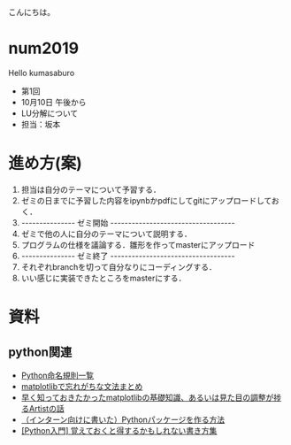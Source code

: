 こんにちは。


# num2019

Hello kumasaburo

* 第1回
* 10月10日 午後から
* LU分解について
* 担当：坂本
 


# 進め方(案)

1. 担当は自分のテーマについて予習する．
2. ゼミの日までに予習した内容をipynbかpdfにしてgitにアップロードしておく．
3. --------------- ゼミ開始 -----------------------------------
3. ゼミで他の人に自分のテーマについて説明する．
4. プログラムの仕様を議論する．雛形を作ってmasterにアップロード
5. --------------- ゼミ終了 -----------------------------------
5. それぞれbranchを切って自分なりにコーディングする．
6. いい感じに実装できたところをmasterにする．



# 資料

## python関連

* [Python命名規則一覧](https://qiita.com/naomi7325/items/4eb1d2a40277361e898b)
* [matplotlibで忘れがちな文法まとめ](https://qiita.com/okadate/items/00227316187b60f861f5)
* [早く知っておきたかったmatplotlibの基礎知識、あるいは見た目の調整が捗るArtistの話](https://qiita.com/skotaro/items/08dc0b8c5704c94eafb9)
* [（インターン向けに書いた）Pythonパッケージを作る方法](https://qiita.com/Kensuke-Mitsuzawa/items/7717f823df5a30c27077)
* [\[Python入門\] 覚えておくと得するかもしれない書き方集](https://qiita.com/tyokuyoku/items/ed2a7081d59958adaeb9)
